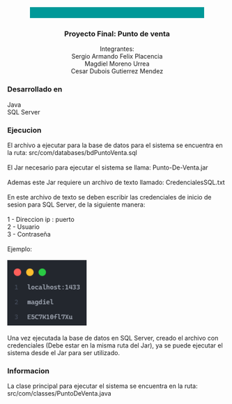 <div id="top"></div>
<center>
  <img src="src/com/images/readmeBlueLine.png" alt="Logo" width="400" height="25">
</center>
<h3 align="center">Proyecto Final: Punto de venta</h3>
  <p align="center">
    Integrantes:<br>
    Sergio Armando Felix Placencia<br>
    Magdiel Moreno Urrea<br>
    Cesar Dubois Gutierrez Mendez
  </p>
</div>
<h3>Desarrollado en</h3>
Java <br>
SQL Server <br>
<h3>Ejecucion</h3>
El archivo a ejecutar para la base de datos para el sistema se encuentra en la ruta: src/com/databases/bdPuntoVenta.sql <br><br>
El Jar necesario para ejecutar el sistema se llama: Punto-De-Venta.jar <br><br>
Ademas este Jar requiere un archivo de texto llamado: CredencialesSQL.txt <br><br>
En este archivo de texto se deben escribir las credenciales de inicio de sesion para SQL Server, de la siguiente manera: <br><br>
1 - Direccion ip : puerto <br>
2 - Usuario <br>
3 - Contraseña <br><br>
Ejemplo: <br><br>
<img src="src/com/images/readmeEx.png" alt="Logo" height="150"> <br><br>
Una vez ejecutada la base de datos en SQL Server, creado el archivo con credenciales (Debe estar en la misma ruta del Jar), ya se puede ejecutar el sistema desde el Jar para ser utilizado.
<h3>Informacion</h3>
La clase principal para ejecutar el sistema se encuentra en la ruta: <br>
src/com/classes/PuntoDeVenta.java <br>
